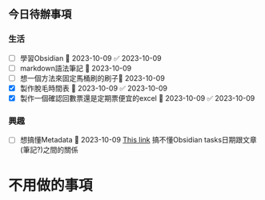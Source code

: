 

## 今日待辦事項

### 生活
- [ ] 學習Obsidian 📅 2023-10-09 ✅ 2023-10-09
- [ ] markdown語法筆記 📅 2023-10-09
- [ ] 想一個方法來固定馬桶刷的刷子📅 2023-10-09 
- [x] 製作脫毛時間表 📅 2023-10-09 ✅ 2023-10-09
- [x] 製作一個確認回數票還是定期票便宜的excel 📅 2023-10-09 ✅ 2023-10-09

### 興趣
- [ ] 想搞懂Metadata 📅 2023-10-09 [This link](<https://medium.com/pm%E7%9A%84%E7%94%9F%E7%94%A2%E5%8A%9B%E5%B7%A5%E5%85%B7%E7%AE%B1/obsidian-%E4%BD%BF%E7%94%A8%E6%95%99%E5%AD%B8-%E7%AD%86%E8%A8%98%E7%AF%87-01-%E4%BA%86%E8%A7%A3-obsidian-%E7%9A%84-metadata-f8602bbddade>) 
搞不懂Obsidian tasks日期跟文章(筆記?)之間的關係



# 不用做的事項


